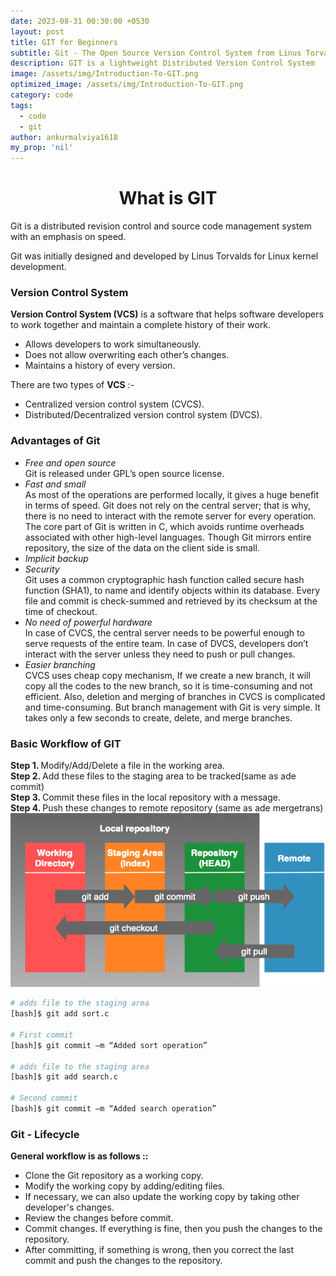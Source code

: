 ```yaml
---
date: 2023-08-31 00:30:00 +0530
layout: post
title: GIT for Beginners
subtitle: Git - The Open Source Version Control System from Linus Torvalds.
description: GIT is a lightweight Distributed Version Control System
image: /assets/img/Introduction-To-GIT.png
optimized_image: /assets/img/Introduction-To-GIT.png
category: code
tags:
  - code
  - git
author: ankurmalviya1618
my_prop: 'nil'
---
```

<h1 style="text-align:center;"> 
What is GIT
</h1>
Git is a distributed revision control and source code management system with an emphasis on speed.

Git was initially designed and developed by Linus Torvalds for Linux kernel development.

<h3>Version Control System</h3>
<strong>Version Control System (VCS)</strong> is a software that helps software developers to work together and maintain a complete history of their work.
<ul>
    <li>Allows developers to work simultaneously.</li>
    <li>Does not allow overwriting each other’s changes.</li>
    <li>Maintains a history of every version.</li>
</ul>
There are two types of <strong>VCS</strong> :-
<ul>
    <li>Centralized version control system (CVCS).</li>
    <li>Distributed/Decentralized version control system (DVCS).</li>
</ul>

<h3>Advantages of Git</h3>
<ul>
    <li><i>Free and open source</i></li>
    Git is released under GPL’s open source license.
    <li><i>Fast and small</i></li>
    As most of the operations are performed locally, it gives a huge benefit in terms of speed. 
    Git does not rely on the central server; that is why, there is no need to interact with the remote server for every operation. 
    The core part of Git is written in C, which avoids runtime overheads associated with other high-level languages. 
    Though Git mirrors entire repository, the size of the data on the client side is small.
    <li><i>Implicit backup</i></li>
    <li><i>Security</i></li>
    Git uses a common cryptographic hash function called secure hash function (SHA1), to name and identify objects within its database. 
    Every file and commit is check-summed and retrieved by its checksum at the time of checkout.
    <li><i>No need of powerful hardware</i></li>
    In case of CVCS, the central server needs to be powerful enough to serve requests of the entire team.
    In case of DVCS, developers don’t interact with the server unless they need to push or pull changes.
    <li><i>Easier branching</i></li>
    CVCS uses cheap copy mechanism, If we create a new branch, it will copy all the codes to the new branch, so it is time-consuming and not efficient. 
    Also, deletion and merging of branches in CVCS is complicated and time-consuming. 
    But branch management with Git is very simple. It takes only a few seconds to create, delete, and merge branches.
</ul>

<h3>Basic Workflow of GIT</h3>
<strong>Step 1. </strong> Modify/Add/Delete a file in the working area.<br>
<strong>Step 2. </strong> Add these files to the staging area to be tracked(same as ade commit)<br>
<strong>Step 3. </strong> Commit these files in the local repository with a message.<br>
<strong>Step 4. </strong> Push these changes to remote repository (same as ade mergetrans)<br>

<img src="/assets/img/Git_basic_operations.png" alt="Git Basic Operations Image">

``` bash
# adds file to the staging area
[bash]$ git add sort.c

# First commit
[bash]$ git commit –m “Added sort operation”

# adds file to the staging area
[bash]$ git add search.c

# Second commit
[bash]$ git commit –m “Added search operation”
```

<h3>Git - Lifecycle</h3>
<strong>General workflow is as follows :: </strong>
<ul>
    <li>Clone the Git repository as a working copy.</li>
    <li>Modify the working copy by adding/editing files.</li>
    <li>If necessary, we can also update the working copy by taking other developer's changes.</li>
    <li>Review the changes before commit.</li>
    <li>Commit changes. If everything is fine, then you push the changes to the repository.</li>
    <li>After committing, if something is wrong, then you correct the last commit and push the changes to the repository.</li>
</ul>

